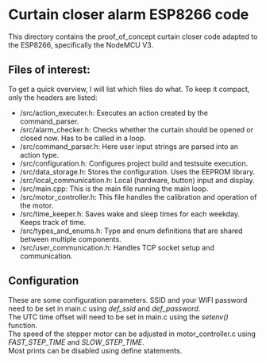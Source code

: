 # Curtain closer alarm ESP8266 code
This directory contains the proof_of_concept curtain closer code adapted to the ESP8266, specifically the NodeMCU V3.

## Files of interest:
To get a quick overview, I will list which files do what. To keep it compact, only the headers are listed:
* /src/action_executer.h: Executes an action created by the command_parser.
* /src/alarm_checker.h: Checks whether the curtain should be opened or closed now. Has to be called in a loop. 
* /src/command_parser.h: Here user input strings are parsed into an action type.
* /src/configuration.h: Configures project build and testsuite execution.
* /src/data_storage.h: Stores the configuration. Uses the EEPROM library.
* /src/local_communication.h: Local (hardware, button) input and display.
* /src/main.cpp: This is the main file running the main loop.
* /src/motor_controller.h: This file handles the calibration and operation of the motor.
* /src/time_keeper.h: Saves wake and sleep times for each weekday. Keeps track of time.
* /src/types_and_enums.h: Type and enum definitions that are shared between multiple components.
* /src/user_communication.h: Handles TCP socket setup and communication.

## Configuration
These are some configuration parameters.
SSID and your WIFI password need to be set in main.c using *def_ssid* and *def_password*.  
The UTC time offset will need to be set in main.c using the *setenv()* function.  
The speed of the stepper motor can be adjusted in motor_controller.c using *FAST_STEP_TIME* and *SLOW_STEP_TIME*.  
Most prints can be disabled using define statements.  